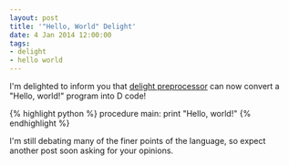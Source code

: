 ```yaml
---
layout: post
title: '"Hello, World" Delight'
date: 4 Jan 2014 12:00:00
tags:
- delight
- hello world
---
```


I'm delighted to inform you that [delight preprocessor](http://github.com/pplantinga/delight) can now convert a "Hello, world!" program into D code!

{% highlight python %}
procedure main:
	print "Hello, world!"
{% endhighlight %}

I'm still debating many of the finer points of the language, so expect another post soon asking for your opinions.
